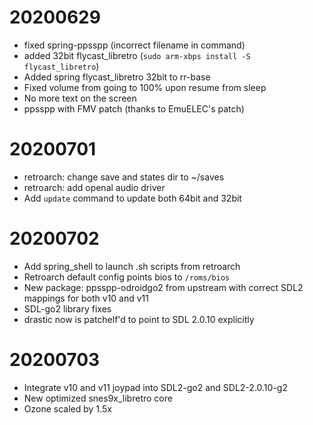 # 20200629

- fixed spring-ppsspp (incorrect filename in command)
- added 32bit flycast_libretro (`sudo arm-xbps install -S flycast_libretro`)
- Added spring flycast_libretro 32bit to rr-base
- Fixed volume from going to 100% upon resume from sleep
- No more text on the screen
- ppsspp with FMV patch (thanks to EmuELEC's patch)

# 20200701

- retroarch: change save and states dir to ~/saves
- retroarch: add openal audio driver
- Add `update` command to update both 64bit and 32bit

# 20200702

- Add spring_shell to launch .sh scripts from retroarch
- Retroarch default config points bios to `/roms/bios`
- New package: ppsspp-odroidgo2 from upstream with correct SDL2 mappings for both v10 and v11
- SDL-go2 library fixes
- drastic now is patchelf'd to point to SDL 2.0.10 explicitly

# 20200703

- Integrate v10 and v11 joypad into SDL2-go2 and SDL2-2.0.10-g2
- New optimized snes9x_libretro core
- Ozone scaled by 1.5x
